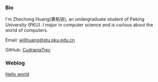 ### Bio

I'm Zhechong Huang(黄柘铳), an undergraduate student of Peking University (PKU). I major in computer science and is curious about the world of computers.

Email: willhuang@stu.pku.edu.cn

GitHub: [CudraniaTrec](https://github.com/CudraniaTrec)



### Weblog

 [Hello world](https://CudraniaTrec.github.io/weblog/helloworld.md)

